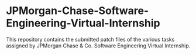 # JPMorgan-Chase-Software-Engineering-Virtual-Internship
 This repository contains the submitted patch files of the various tasks assigned by JPMorgan Chase & Co. Software Engineering Virtual Internship.
